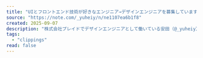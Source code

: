 ```yaml
---
title: "UIとフロントエンド技術が好きなエンジニア→デザインエンジニアを募集しています｜yuheiy"
source: "https://note.com/_yuheiy/n/ne1107ea6b1f8"
created: 2025-09-07
description: "株式会社プレイドでデザインエンジニアとして働いている安田（@_yuheiy）です。  現在プレイドでは、ユーザーインターフェースとフロントエンド技術が好きなエンジニア——デザインエンジニアを募集しています。この記事では、プレイドにおけるデザインエンジニアの仕事についてみなさんに知っていただくべく、デザインエンジニアの職域や働き方、これまでの取り組みや今後のチャレンジについてご紹介します。   私はいかにしてデザインエンジニアになったか  まずは自己紹介がてら、私がプレイドに入社してデザインエンジニアになるまでの経緯について書いてみます。  プレイドに入社する前、私は受託のウェブ制作会社"
tags:
  - "clippings"
read: false
---
```

